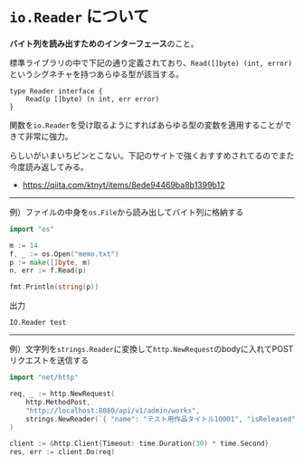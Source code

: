 # `io.Reader` について

**バイト列を読み出すためのインターフェース**のこと。

標準ライブラリの中で下記の通り定義されており、`Read([]byte) (int, error)`というシグネチャを持つあらゆる型が該当する。

```
type Reader interface {
	Read(p []byte) (n int, err error)
}
```

関数を`io.Reader`を受け取るようにすればあらゆる型の変数を適用することができて非常に強力。

らしいがいまいちピンとこない。下記のサイトで強くおすすめされてるのでまた今度読み返してみる。

- https://qiita.com/ktnyt/items/8ede94469ba8b1399b12

---

例）ファイルの中身を`os.File`から読み出してバイト列に格納する
```go
import "os"

m := 14
f, _ := os.Open("memo.txt")
p := make([]byte, m)
n, err := f.Read(p)

fmt.Println(string(p))
```

出力
```
IO.Reader test
```

---

例）文字列を`strings.Reader`に変換して`http.NewRequest`のbodyに入れてPOSTリクエストを送信する

```go
import "net/http"

req, _ := http.NewRequest(
	http.MethodPost,
	"http://localhost:8080/api/v1/admin/works",
	strings.NewReader(`{ "name": "テスト用作品タイトル10001", "isReleased": true }`),
)

client := &http.Client{Timeout: time.Duration(30) * time.Second}
res, err := client.Do(req)
```
